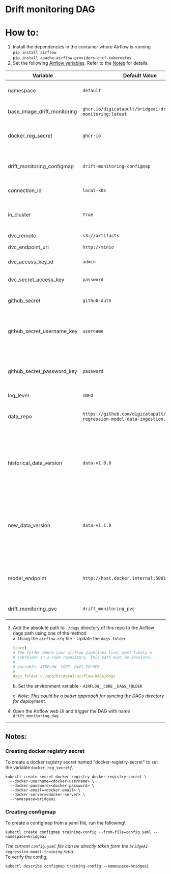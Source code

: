 # Drift monitoring DAG

# How to:
1. Install the dependencies in the container where Airflow is running\
    `pip install airflow`\
    `pip install apache-airflow-providers-cncf-kubernetes`
2. Set the following [Airflow variables](https://airflow.apache.org/docs/apache-airflow/stable/howto/variable.html). Refer to the [Notes](#notes) for details.

| Variable                    | Default Value                                                                  | Description                                                                                      |
|-----------------------------|--------------------------------------------------------------------------------|--------------------------------------------------------------------------------------------------|
| namespace                   | `default`                                                                      | Kubernetes cluster namespace                                                                     |
| base_image_drift_monitoring | `ghcr.io/digicatapult/bridgeai-drift-monitoring:latest`                        | Name of the model training image                                                                 |
| docker_reg_secret           | `ghcr-io`                                                                      | Name of the secret for the docker registry pull                                                  |
| drift_monitoring_configmap  | `drift-monitoring-configmap`                                                   | Name of the configmap containing the model training config                                       |
| connection_id               | `local-k8s`                                                                    | Kubernetes connection id                                                                         |
| in_cluster                  | `True`                                                                         | run kubernetes client with in_cluster configuration                                              |
| dvc_remote                  | `s3://artifacts`                                                               | dvc remote                                                                                       |
| dvc_endpoint_url            | `http://minio`                                                                 | dvc endpoint url                                                                                 |
| dvc_access_key_id           | `admin`                                                                        | access key for dvc remote                                                                        |
| dvc_secret_access_key       | `password`                                                                     | secret access key for dvc remote                                                                 |
| github_secret               | `github-auth`                                                                  | Name of the secret for git access                                                                |
| github_secret_username_key  | `username`                                                                     | Key corresponding to the git username in the above github_secret                                 |
| github_secret_password_key  | `password`                                                                     | Key corresponding to the git password in the above github_secret                                 |
| log_level                   | `INFO`                                                                         | log level                                                                                        |
| data_repo                   | `https://github.com/digicatapult/bridgeAI-regression-model-data-ingestion.git` | data ingestion repo where the data is versioned with dvc                                         |
| historical_data_version     | `data-v1.0.0`                                                                  | the data version (dvc tagged version from the data ingestion repo) used for training the model   |
| new_data_version            | `data-v1.1.0`                                                                  | the data version (dvc tagged version from the data ingestion repo) curresponding to the new data |
| model_endpoint              | `http://host.docker.internal:5001/invocations`                                 | deployed model endpoint using which predictions can be made                                      |
| drift_monitoring_pvc        | `drift_monitoring_pvc`                                                         | PVC claim name for this dag                                                                      |


3. Add the absolute path to `./dags` directory of this repo to the Airflow dags path using one of the method\
    a. Using the `airflow.cfg` file - Update the `dags_folder`
    ```yaml
    [core]
    # The folder where your airflow pipelines live, most likely a
    # subfolder in a code repository. This path must be absolute.
    #
    # Variable: AIRFLOW__CORE__DAGS_FOLDER
    #
    dags_folder = /app/bridgeAI-airflow-DAGs/dags
    ```
    b. Set the environment variable - `AIRFLOW__CORE__DAGS_FOLDER`

    c. *Note: [This](https://airflow.apache.org/docs/helm-chart/stable/manage-dags-files.html#mounting-dags-using-git-sync-sidecar-with-persistence-enabled) could be a better approach for syncing the DAGs directory for deployment.*

4. Open the Airflow web UI and trigger the DAG with name `drift_monitoring_dag`

---
## Notes:

### Creating docker registry secret
To create a docker registry secret named "docker-registry-secret" to set the variable `docker_reg_secret`;\
```shell
kubectl create secret docker-registry docker-registry-secret \
  --docker-username=<docker-username> \
  --docker-password=<docker-password> \
  --docker-email=<docker-email> \
  --docker-server=<docker-server> \
  --namespace=bridgeai
```
### Creating configmap
To create a configmap from a yaml file, run the following\
```shell
kubectl create configmap training-config --from-file=config.yaml --namespace=bridgeai
```
*The current `config.yaml` file can be directly taken form the
`bridgeAI-regression-model-training` repo.*\
To verify the config,
```shell
kubectl describe configmap training-config --namespace=bridgeai
````
